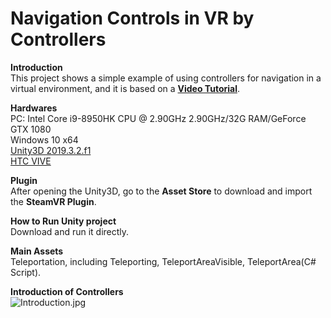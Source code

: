# Navigation Controls in VR by Controllers

**Introduction**  
This project shows a simple example of using controllers for navigation in a virtual environment, and it is based on a [**Video Tutorial**](https://www.youtube.com/watch?v=iJ0oNYIUFJo&t=325s).

**Hardwares**  
PC: Intel Core i9-8950HK CPU @ 2.90GHz 2.90GHz/32G RAM/GeForce GTX 1080  
Windows 10 x64  
[Unity3D 2019.3.2.f1](https://unity3d.com/get-unity/download/archive?_ga=2.40182242.1304774695.1582602743-918063752.1582602743)  
[HTC VIVE](https://www.vive.com/us/product/vive/)  

**Plugin**  
After opening the Unity3D, go to the **Asset Store** to download and import the **SteamVR Plugin**.

**How to Run Unity project**  
Download and run it directly.

**Main Assets**  
Teleportation, including Teleporting, TeleportAreaVisible, TeleportArea(C# Script).


**Introduction of Controllers**  
![Introduction.jpg](https://github.com/HugoNip/SceneView_Unity3D/blob/master/figure/Introduction.jpg)
